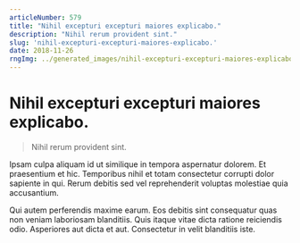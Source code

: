 ```yaml
---
articleNumber: 579
title: "Nihil excepturi excepturi maiores explicabo."
description: "Nihil rerum provident sint."
slug: 'nihil-excepturi-excepturi-maiores-explicabo.'
date: 2018-11-26
rngImg: ../generated_images/nihil-excepturi-excepturi-maiores-explicabo..jpg
---
```


# Nihil excepturi excepturi maiores explicabo.

> Nihil rerum provident sint.

Ipsam culpa aliquam id ut similique in tempora aspernatur dolorem. Et praesentium et hic. Temporibus nihil et totam consectetur corrupti dolor sapiente in qui. Rerum debitis sed vel reprehenderit voluptas molestiae quia accusantium.
 Qui autem perferendis maxime earum. Eos debitis sint consequatur quas non veniam laboriosam blanditiis. Quis itaque vitae dicta ratione reiciendis odio. Asperiores aut dicta et aut. Consectetur in velit blanditiis iste.
